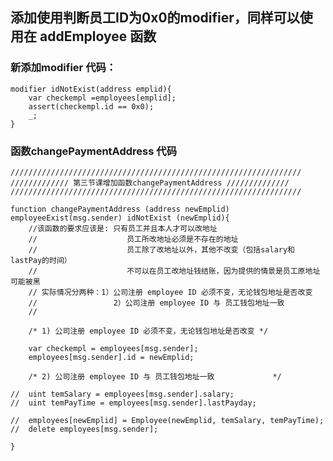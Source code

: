 ## 添加使用判断员工ID为0x0的modifier，同样可以使用在 addEmployee 函数

### 新添加modifier 代码：

    modifier idNotExist(address emplid){
        var checkempl =employees[emplid];
        assert(checkempl.id == 0x0);
        _;
    }

### 函数changePaymentAddress 代码

    /////////////////////////////////////////////////////////////////
    ///////////// 第三节课增加函数changePaymentAddress //////////////
    /////////////////////////////////////////////////////////////////
    
    function changePaymentAddress (address newEmplid) employeeExist(msg.sender) idNotExist (newEmplid){
        //该函数的要求应该是: 只有员工并且本人才可以改地址
        //                    员工所改地址必须是不存在的地址
        //                    员工除了改地址以外，其他不改变（包括salary和lastPay的时间）
        //                    不可以在员工改地址钱结账，因为提供的情景是员工原地址可能被黑
        // 实际情况分两种：1）公司注册 employee ID 必须不变，无论钱包地址是否改变
        //                 2）公司注册 employee ID 与 员工钱包地址一致
        //
        
        /* 1) 公司注册 employee ID 必须不变，无论钱包地址是否改变 */
        
        var checkempl = employees[msg.sender];
        employees[msg.sender].id = newEmplid;
        
        /* 2) 公司注册 employee ID 与 员工钱包地址一致             */
        
    //  uint temSalary = employees[msg.sender].salary;
    //  uint temPayTime = employees[msg.sender].lastPayday;
        
    //  employees[newEmplid] = Employee(newEmplid, temSalary, temPayTime);
    //  delete employees[msg.sender];
        
    }
